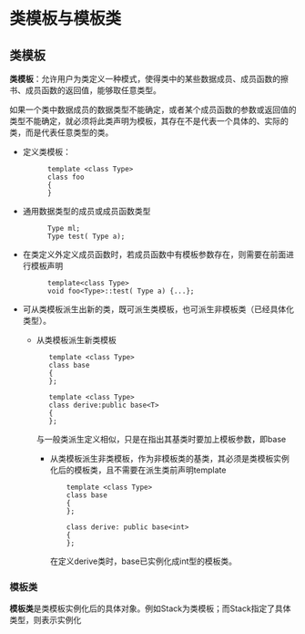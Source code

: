 # 类模板与模板类

## 类模板

**类模板**：允许用户为类定义一种模式，使得类中的某些数据成员、成员函数的擦书、成员函数的返回值，能够取任意类型。

如果一个类中数据成员的数据类型不能确定，或者某个成员函数的参数或返回值的类型不能确定，就必须将此类声明为模板，其存在不是代表一个具体的、实际的类，而是代表任意类型的类。

- 定义类模板：

            template <class Type>
            class foo
            {
            }
            
- 通用数据类型的成员或成员函数类型    

            Type ml;
            Type test( Type a);
            
- 在类定义外定义成员函数时，若成员函数中有模板参数存在，则需要在前面进行模板声明

            template<class Type>
            void foo<Type>::test( Type a) {...};
      
- 可从类模板派生出新的类，既可派生类模板，也可派生非模板类（已经具体化类型）。

    - 从类模板派生新类模板
    
             template <class Type>
             class base
             {
             };
             
             template <class Type>
             class derive:public base<T>
             {
             };
             
        与一般类派生定义相似，只是在指出其基类时要加上模板参数，即base<T>
        
      - 从类模板派生非类模板，作为非模板类的基类，其必须是类模板实例化后的模板类，且不需要在派生类前声明template<class>
      
                template <class Type>
                class base
                {
                };
                
                class derive: public base<int>
                {
                };
               
         在定义derive类时，base已实例化成int型的模板类。          
      
### 模板类

**模板类**是类模板实例化后的具体对象。例如Stack<type>为类模板；而Stack<int>指定了具体类型，则表示实例化
            
      